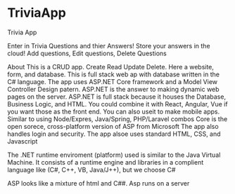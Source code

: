 # TriviaApp
Trivia App

Enter in Trivia Questions and thier Answers!
Store your answers in the cloud!
Add questions, Edit questions, Delete Questions

About
This is a CRUD app. Create Read Update Delete.
Here a website, form, and database.
This is full stack web ap with database written in the C# language.
The app uses ASP.NET Core framework and a Model View Controller Design patern. 
ASP.NET is the answer to making dynamic web pages on the server.
ASP.NET is full stack because it houses the Database, Business Logic, and HTML.
You could combine it with React, Angular, Vue if you want those as the front end.
You can also useit to make mobile apps.
Similar to using Node/Expres, Java/Spring, PHP/Laravel combos
Core is the open sorece, cross-platform version of ASP from Microsoft
The app also handles login and security.
The app alsoe uses standard HTML, CSS, and Javascript

The .NET runtime enviroment (platform) used is similar to the Java Virtual Machine.
It consists of a runtime engine and libraries in a complient language like (C#, C++, VB, Java/J++), but we choose C#

ASP looks like a mixture of html and C##. Asp runs on a server
